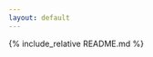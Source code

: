 ```yaml
---
layout: default
---
```


<style>
.wrapper,
.container,
#container,
.site,
#main {
    max-width: 1500px !important;
    margin: 0 auto !important;
}
</style>

{% include_relative README.md %}